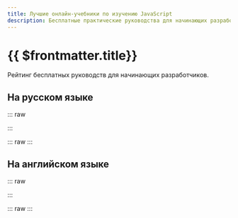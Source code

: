 ```yaml
---
title: Лучшие онлайн-учебники по изучению JavaScript
description: Бесплатные практические руководства для начинающих разработчиков
---
```


# {{ $frontmatter.title}}

Рейтинг бесплатных руководств для начинающих разработчиков.

## На русском языке

::: raw
<div className="grid grid-cols-2 gap-x-5 gap-y-8 md:grid-cols-3">
  <ProjectCard
    title="Javascript.ru"
    description="Современный учебник JavaScript"
    :number="1"
    image="/assets/js/links/docs/javascriptru-logo.png"
    href="https://learn.javascript.ru/"
  />

  <ProjectCard
    title="Code.mu"
    description="Лучший учебник по программированию"
    :number="2"
    image="/assets/js/links/docs/codemu-logo.png"
    href="https://code.mu/ru/javascript/book/prime/"
  />

  <ProjectCard
    title="Дока"
    description="Добрый справочник для разработчиков"
    :number="3"
    image="/assets/js/links/docs/doka-logo.png"
    href="https://doka.guide/js/"
  />

  <ProjectCard
    title="Metanit"
    description="Сайт о программировании"
    image="/assets/js/links/docs/metanit-logo.png"
    href="https://metanit.com/web/javascript/"
  />
  
  <ProjectCard
    title="MDN"
    description="Ресурсы для разработчиков от разработчиков"
    image="/assets/js/links/docs/mdn-logo.png"
    href="https://developer.mozilla.org/ru/docs/Learn_web_development/Core/Scripting/What_is_JavaScript"
  />
  
  <ProjectCard
    title="ИТ Шеф"
    description="Всё о веб-разработке и программировании в одном месте"
    image="/assets/js/links/docs/itchief-logo.png"
    href="https://itchief.ru/javascript"
  />
  
  <ProjectCard
    title="JavaScript для тупых"
    description="Позволит каждому изучить основы JavaScript"
    image="/assets/js/links/docs/jsfordummies-logo.png"
    href="https://thedvlpr.gitbook.io/javascript-for-dummies/glavnaya"
  />
  
  <ProjectCard
    title="Professor Web"
    description="Обзор новых веб-стандартов"
    image="/assets/js/links/docs/professorweb-logo.png"
    href="https://professorweb.ru/my/javascript/js_theory/level1/javascript_index.php"
  />
</div>
:::

::: raw
<Poll class="mt-10" pollId="4b53f191-919b-43c9-a486-f0d97a3eaf7e" />
:::

## На английском языке

::: raw
<div className="grid grid-cols-2 gap-x-5 gap-y-8 md:grid-cols-3">
  <ProjectCard
    title="Javascript.info"
    description="The Modern JavaScript Tutorial"
    :number="1"
    image="/assets/js/links/docs/javascript-info-logo.png"
    href="https://javascript.info/"
  />

  <ProjectCard
    title="GeeksforGeeks"
    description="Comprehensive educational portal"
    :number="2"
    image="/assets/js/links/docs/gfg-logo.png"
    href="https://www.geeksforgeeks.org/javascript/"
  />

  <ProjectCard
    title="MDN"
    description="Resources for developers from developers"
    :number="3"
    image="/assets/js/links/docs/mdn-logo.png"
    href="https://developer.mozilla.org/en-US/docs/Web/JavaScript"
  />

  <ProjectCard
    title="W3Schools"
    description="Educational website for learning coding online"
    image="/assets/js/links/docs/w3schools-logo.png"
    href="https://www.w3schools.com/js/DEFAULT.asp"
  />
  
  <ProjectCard
    title="web.dev"
    description="Content to help you by members of the Chrome team"
    image="/assets/js/links/docs/web-dev-logo.png"
    href="https://web.dev/learn/javascript/welcome"
  />
  
  <ProjectCard
    title="Programiz"
    description="Programiz to learn programming"
    image="/assets/js/links/docs/itchief-logo.png"
    href="https://www.programiz.com/javascript"
  />
  
  <ProjectCard
    title="Learn-js"
    description="Interactive JavaScript tutorials"
    image="/assets/js/links/docs/learn-js-logo.png"
    href="https://www.learn-js.org/"
  />
  
  <ProjectCard
    title="Learn JavaScript Fast"
    description="Learn Javascript fast with hands-on project"
    image="/assets/js/links/docs/learnjs-fast-logo.png"
    href="https://learnjavascriptfast.com/"
  />

  <ProjectCard
    title="Scribbler"
    description="Free JavaScript Tutorial"
    image="/assets/js/links/docs/scribbler-logo.png"
    href="https://scribbler.live/learn/javascript-tutorial-beginners/"
  />
</div>
:::

::: raw
<Poll class="mt-10" pollId="5d3d3cd9-95c9-4521-a584-3e9621dbf087" />
:::